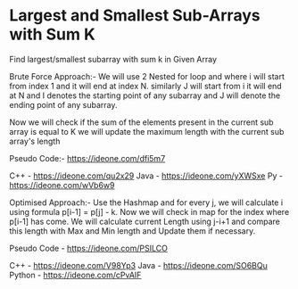 # Largest and Smallest Sub-Arrays with Sum K

Find largest/smallest subarray with sum k in Given Array


Brute Force Approach:- We will use 2 Nested for loop and where i will start from index 1 and it will end at index N. similarly J will start from i it will end at N and I denotes the starting point of any subarray and J will denote the ending point of any subarray. 

Now we will check if the sum of the elements present in the current sub array is equal to K we will update the maximum length with the current sub array's length

Pseudo Code:- https://ideone.com/dfi5m7

C++ - https://ideone.com/qu2x29
Java - https://ideone.com/yXWSxe
Py - https://ideone.com/wVb6w9


Optimised Approach:- Use the Hashmap and for every j, we will calculate i using formula p[i-1] = p[j] - k. Now we will check in map for the index where p[i-1] has come. We will calculate current Length using j-i+1 and compare this length with Max and Min length and Update them if necessary.


Pseudo Code - https://ideone.com/PSILCO

C++ - https://ideone.com/V98Yp3
Java - https://ideone.com/SO6BQu
Python - https://ideone.com/cPvAIF
